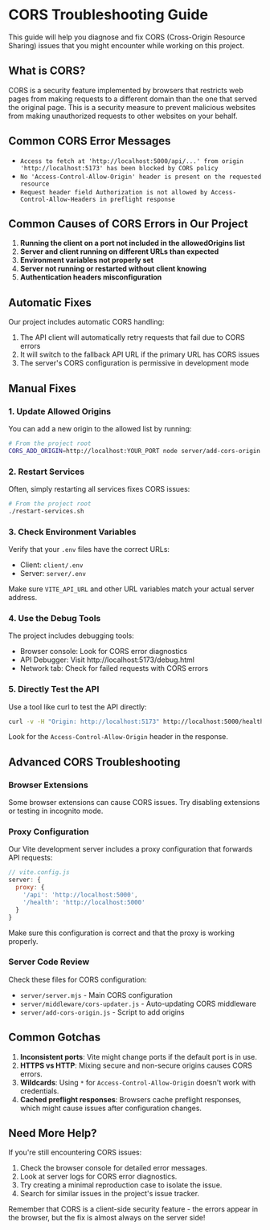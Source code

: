 # CORS Troubleshooting Guide

This guide will help you diagnose and fix CORS (Cross-Origin Resource Sharing) issues that you might encounter while working on this project.

## What is CORS?

CORS is a security feature implemented by browsers that restricts web pages from making requests to a different domain than the one that served the original page. This is a security measure to prevent malicious websites from making unauthorized requests to other websites on your behalf.

## Common CORS Error Messages

- `Access to fetch at 'http://localhost:5000/api/...' from origin 'http://localhost:5173' has been blocked by CORS policy`
- `No 'Access-Control-Allow-Origin' header is present on the requested resource`
- `Request header field Authorization is not allowed by Access-Control-Allow-Headers in preflight response`

## Common Causes of CORS Errors in Our Project

1. **Running the client on a port not included in the allowedOrigins list**
2. **Server and client running on different URLs than expected**
3. **Environment variables not properly set**
4. **Server not running or restarted without client knowing**
5. **Authentication headers misconfiguration**

## Automatic Fixes

Our project includes automatic CORS handling:

1. The API client will automatically retry requests that fail due to CORS errors
2. It will switch to the fallback API URL if the primary URL has CORS issues
3. The server's CORS configuration is permissive in development mode

## Manual Fixes

### 1. Update Allowed Origins

You can add a new origin to the allowed list by running:

```bash
# From the project root
CORS_ADD_ORIGIN=http://localhost:YOUR_PORT node server/add-cors-origin.js
```

### 2. Restart Services

Often, simply restarting all services fixes CORS issues:

```bash
# From the project root
./restart-services.sh
```

### 3. Check Environment Variables

Verify that your `.env` files have the correct URLs:

- Client: `client/.env`
- Server: `server/.env`

Make sure `VITE_API_URL` and other URL variables match your actual server address.

### 4. Use the Debug Tools

The project includes debugging tools:

- Browser console: Look for CORS error diagnostics
- API Debugger: Visit http://localhost:5173/debug.html
- Network tab: Check for failed requests with CORS errors

### 5. Directly Test the API

Use a tool like curl to test the API directly:

```bash
curl -v -H "Origin: http://localhost:5173" http://localhost:5000/health
```

Look for the `Access-Control-Allow-Origin` header in the response.

## Advanced CORS Troubleshooting

### Browser Extensions

Some browser extensions can cause CORS issues. Try disabling extensions or testing in incognito mode.

### Proxy Configuration

Our Vite development server includes a proxy configuration that forwards API requests:

```javascript
// vite.config.js
server: {
  proxy: {
    '/api': 'http://localhost:5000',
    '/health': 'http://localhost:5000'
  }
}
```

Make sure this configuration is correct and that the proxy is working properly.

### Server Code Review

Check these files for CORS configuration:

- `server/server.mjs` - Main CORS configuration
- `server/middleware/cors-updater.js` - Auto-updating CORS middleware
- `server/add-cors-origin.js` - Script to add origins

## Common Gotchas

1. **Inconsistent ports**: Vite might change ports if the default port is in use.
2. **HTTPS vs HTTP**: Mixing secure and non-secure origins causes CORS errors.
3. **Wildcards**: Using `*` for `Access-Control-Allow-Origin` doesn't work with credentials.
4. **Cached preflight responses**: Browsers cache preflight responses, which might cause issues after configuration changes.

## Need More Help?

If you're still encountering CORS issues:

1. Check the browser console for detailed error messages.
2. Look at server logs for CORS error diagnostics.
3. Try creating a minimal reproduction case to isolate the issue.
4. Search for similar issues in the project's issue tracker.

Remember that CORS is a client-side security feature - the errors appear in the browser, but the fix is almost always on the server side! 